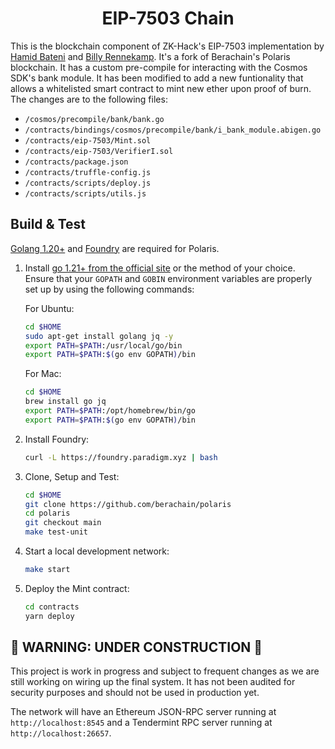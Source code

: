 <h1 align="center"> EIP-7503 Chain </h1>

This is the blockchain component of ZK-Hack's EIP-7503 implementation by [Hamid Bateni](https://github.com/irnb) and [Billy Rennekamp](https://github.com/okwme). It's a fork of Berachain's Polaris blockchain. It has a custom pre-compile for interacting with the Cosmos SDK's bank module. It has been modified to add a new funtionality that allows a whitelisted smart contract to mint new ether upon proof of burn. The changes are to the following files:

 - `/cosmos/precompile/bank/bank.go`
 - `/contracts/bindings/cosmos/precompile/bank/i_bank_module.abigen.go`
 - `/contracts/eip-7503/Mint.sol`
 - `/contracts/eip-7503/VerifierI.sol`
 - `/contracts/package.json`
 - `/contracts/truffle-config.js`
 - `/contracts/scripts/deploy.js`
 - `/contracts/scripts/utils.js`

## Build & Test

[Golang 1.20+](https://go.dev/doc/install) and [Foundry](https://book.getfoundry.sh/getting-started/installation) are required for Polaris.

1. Install [go 1.21+ from the official site](https://go.dev/dl/) or the method of your choice. Ensure that your `GOPATH` and `GOBIN` environment variables are properly set up by using the following commands:

   For Ubuntu:

   ```sh
   cd $HOME
   sudo apt-get install golang jq -y
   export PATH=$PATH:/usr/local/go/bin
   export PATH=$PATH:$(go env GOPATH)/bin
   ```

   For Mac:

   ```sh
   cd $HOME
   brew install go jq
   export PATH=$PATH:/opt/homebrew/bin/go
   export PATH=$PATH:$(go env GOPATH)/bin
   ```

2. Install Foundry:

   ```sh
   curl -L https://foundry.paradigm.xyz | bash
   ```

3. Clone, Setup and Test:

   ```sh
   cd $HOME
   git clone https://github.com/berachain/polaris
   cd polaris
   git checkout main
   make test-unit
   ```

4. Start a local development network:

   ```sh
   make start
   ```

5. Deploy the Mint contract:

   ```sh
   cd contracts
   yarn deploy
   ```

## 🚧 WARNING: UNDER CONSTRUCTION 🚧

This project is work in progress and subject to frequent changes as we are still working on wiring up the final system.
It has not been audited for security purposes and should not be used in production yet.

The network will have an Ethereum JSON-RPC server running at `http://localhost:8545` and a Tendermint RPC server running at `http://localhost:26657`.
